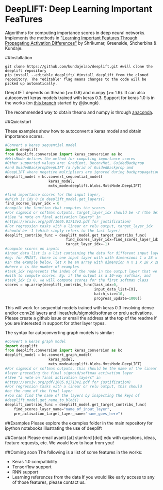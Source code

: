 DeepLIFT: Deep Learning Important FeaTures
===
Algorithms for computing importance scores in deep neural networks. Implements the methods in ["Learning Important Features Through Propagating Activation Differences"](https://arxiv.org/abs/1605.01713) by Shrikumar, Greenside, Shcherbina & Kundaje.

##Installation

```unix
git clone https://github.com/kundajelab/deeplift.git #will clone the deeplift repository
pip install --editable deeplift/ #install deeplift from the cloned repository. The "editable" flag means changes to the code will be picked up automatically.
```

DeepLIFT depends on theano (>= 0.8) and numpy (>= 1.9). It can also autoconvert keras models trained with keras 0.3. Support for keras 1.0 is in the works (on [this branch](https://github.com/kundajelab/deeplift/tree/keras_1_compatibility) started by @jisungk).

The recommended way to obtain theano and numpy is through [anaconda](https://www.continuum.io/downloads).

##Quickstart

These examples show how to autoconvert a keras model and obtain importance scores.

```python
#Convert a keras sequential model
import deeplift
from deeplift.conversion import keras_conversion as kc
#MxtsMode defines the method for computing importance scores
#Other supported values are: Gradient, DeconvNet, GuidedBackprop
#and GuidedBackpropDeepLIFT (a hybrid of GuidedBackprop and
#DeepLIFT where negative multipliers are ignored during backpropagation)
deeplift_model = kc.convert_sequential_model(
                    keras_model,
                    mxts_mode=deeplift.blobs.MxtsMode.DeepLIFT)

#find importance scores for the input layer,
#which is idx 0 in deeplift_model.get_layers()
find_scores_layer_idx = 0
#compile the function that computes the scores
#For sigmoid or softmax outputs, target_layer_idx should be -2 (the default)
#(See "a note on final activation layers" in
#https://arxiv.org/pdf/1605.01713v2.pdf for justification)
#For regression tasks with a linear or relu output, target_layer_idx
#should be -1 (which simply refers to the last layer)
deeplift_contribs_func = deeplift_model.get_target_contribs_func(
                            find_scores_layer_idx=find_scores_layer_idx,
                            target_layer_idx=-1)
#compute scores on inputs
#input_data_list is a list containing the data for different input layers
#eg: for MNIST, there is one input layer with with dimensions 1 x 28 x 28
#In the example below, let X be an array with dimension n x 1 x 28 x 28
#where n is the number of examples
#task_idx represents the index of the node in the output layer that we
#with to compute scores. Eg: if the output is a 10-way softmax, and
#task_idx is 0, we will compute scores for the first softmax class
scores = np.array(deeplift_contribs_func(task_idx=0,
                                         input_data_list=[X],
                                         batch_size=10,
                                         progress_update=1000))
```

This will work for sequential models trained with keras 0.3 involving dense and/or conv2d layers and linear/relu/sigmoid/softmax or prelu activations. Please create a github issue or email the address at the top of the readme if you are interested in support for other layer types.

The syntax for autoconverting graph models is similar:

```python
#Convert a keras graph model
import deeplift
from deeplift.conversion import keras_conversion as kc
deeplift_model = kc.convert_graph_model(
                    keras_model,
                    mxts_mode=deeplift.blobs.MxtsMode.DeepLIFT)
#For sigmoid or softmax outputs, this should be the name of the linear
#layer preceding the final sigmoid/softmax activation layer
#(See "a note on final activation layers" in
#https://arxiv.org/pdf/1605.01713v2.pdf for justification)
#For regression tasks with a linear or relu output, this should
#be the name of the final layer
#You can find the name of the layers by inspecting the keys of 
#deeplift_model.get_name_to_blob()
deeplift_contribs_func = deeplift_model.get_target_contribs_func(
    find_scores_layer_name="name_of_input_layer",
    pre_activation_target_layer_name="name_goes_here")

```

##Examples
Please explore the examples folder in the main repository for ipython notebooks illustrating the use of deeplift

##Contact
Please email avanti [at] stanford [dot] edu with questions, ideas, feature requests, etc. We would love to hear from you!

##Coming soon
The following is a list of some features in the works:
- Keras 1.0 compatibility
- Tensorflow support
- RNN support
- Learning references from the data
If you would like early access to any of those features, please contact us.
